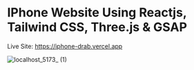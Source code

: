 # IPhone Website Using Reactjs, Tailwind CSS, Three.js & GSAP

Live Site:  https://iphone-drab.vercel.app

![localhost_5173_ (1)](https://github.com/PavitarSharma/iphone/assets/76960865/1ad9e733-907b-4364-810d-108abdf679dc)

